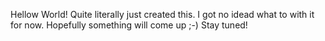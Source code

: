 Hellow World! 
Quite literally just created this. I got no idead what to with it for now.
Hopefully something will come up ;-)
Stay tuned! 
